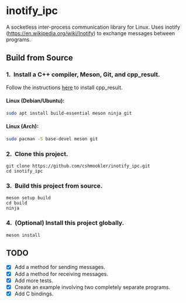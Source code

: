 # **inotify_ipc**

A socketless inter-process communication library for Linux.  Uses inotify (https://en.wikipedia.org/wiki/Inotify) to exchange messages between programs.

## Build from Source

### 1.&nbsp; Install a C++ compiler, Meson, Git, and cpp_result.

Follow the instructions [here](https://github.com/cshmookler/cpp_result) to install cpp_result.

#### Linux (Debian/Ubuntu):

```bash
sudo apt install build-essential meson ninja git
```

#### Linux (Arch):

```bash
sudo pacman -S base-devel meson git
```

### 2.&nbsp; Clone this project.

```
git clone https://github.com/cshmookler/inotify_ipc.git
cd inotify_ipc
```

### 3.&nbsp; Build this project from source.

```
meson setup build
cd build
ninja
```

### 4.&nbsp; (Optional) Install this project globally.

```
meson install
```

## **TODO**

- [X] Add a method for sending messages.
- [X] Add a method for receiving messages.
- [X] Add more tests.
- [X] Create an example involving two completely separate programs.
- [X] Add C bindings.
